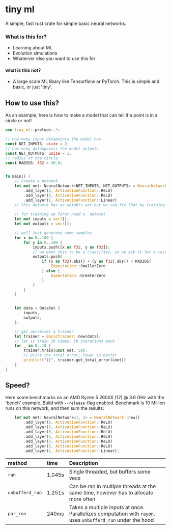 
# tiny ml

A simple, fast rust crate for simple basic neural networks. 

### What is this for?
- Learning about ML 
- Evolution simulations
- Whaterver else you want to use this for

#### what is this **not**?
- A large scale ML libary like Tensorflolw or PyTorch. This is simple and basic, or just 'tiny'.

## How to use this?
As an example, here is how to make a model that can tell if a point is in a circle or not!
```rust
use tiny_ml::prelude:.*;

// how many input datapoints the model has
const NET_INPUTS: usize = 2;
// how many datampoints the model outputs
const NET_OUTPUTS: usize = 1;
// radius of the circle
const RADIUS: f32 = 30.0;


fn main() {
    // create a network   
    let mut net: NeuralNetwork<NET_INPUTS, NET_OUTPUTS> = NeuralNetwork::new()
        .add_layer(3, ActivationFunction::ReLU)
        .add_layer(3, ActivationFunction::ReLU)
        .add_layer(1, ActivationFunction::Linear)
    // this network has no weights yet but we can fix that by training it
    
    // for training we first need a  dataset
    let mut inputs = vec![];
    let mut outputs = vec![];

    // well just generate some samples
    for x in 0..100 {
        for y in 0..100 {
            inputs.push([x as f32, y as f32]);
            // we want this to be a classifier, so we ask it for a result greater zero or smaller zero 
            outputs.push(
                if (x as f32).abs() + (y as f32).abs() < RADIUS{
                    Expectation::SmallerZero
                } else {
                    Expectation::GreaterZero
                }
            )
        }
    }


    let data = DataSet {
        inputs,
        outputs,
    };

    // get ourselves a trainer
    let trainer = BasicTrainer::new(data);
    // let it train 10 times, 50 iterations each 
    for _ in 0..10 {
        trainer.train(&mut net, 50);
        // print the total error, lower is better
        println!("{}", trainer.get_total_error(&net))
    }
}
```

## Speed?
Here some benchmarks on an AMD Ryzen 5 2600X (12) @ 3.6 GHz with the 'bench' example.
Build with `--release`-flag enabled.
Benchmark is 10 Million runs on this network, and then sum the results: 
```rust
    let mut net: NeuralNetwork<1, 1> = NeuralNetwork::new()
        .add_layer(5, ActivationFunction::ReLU)
        .add_layer(5, ActivationFunction::ReLU)
        .add_layer(5, ActivationFunction::ReLU)
        .add_layer(5, ActivationFunction::ReLU)
        .add_layer(5, ActivationFunction::ReLU)
        .add_layer(5, ActivationFunction::ReLU)
        .add_layer(1, ActivationFunction::Linear);
```
| method | time     | Description                |
| :-------- | :------- | :------------------------- |
| `run` | 1.045s | Single threaded, but buffers some vecs |
| `unbufferd_run` | 1.251s | Can be ran in multiple threads at the same time, however has to allocate more often |
| `par_run` | 240ms | Takes a multiple inputs at once. Parallelizes computation with `rayon`, uses `unbufferd_run` under the hood |
